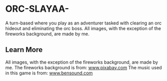 # ORC-SLAYAA-
A turn-based where you play as an adventurer tasked with clearing an orc hideout and eliminating the orc boss. 
All images, with the exception of the fireworks background, are made by me.

## Learn More

All images, with the exception of the fireworks background, are made by me.
The fireworks background is from: www.pixabay.com 
The music used in this game is from: www.bensound.com

